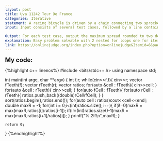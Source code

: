 ```yaml
---
layout: post
title: Uva 11242 Tour De France
categories: Iterative
statement: A racing bicycle is driven by a chain connecting two sprockets. Sprocketsare grouped into two clusters the front cluster (typically consisting of 2or 3 sprockets) and the rear cluster (typically consisting of between 5 and10 sprockets). At any time the chain connects one of the front sprockets to one of the rear sprockets.The drive ratio { the ratio of the angular velocity of the pedals to thatof the wheels { is the quotient n=m where n is the number of teeth on the rear sprocket and m is the number of teeth on the front sprocket. Two driver ratios d1 < d2 are adjacent if there is no other drive ratio d1 < d3 < d2.The spread between a pair of drive ratios d1 < d2 is their quotient:d2 = d1.You are to compute the maximum spread between two adjacent drive ratios achieved by a particularpair of front and rear clusters.
input: Input consists of several test cases, followed by a line containing 0. Each test case is speci ed by thefollowing input f the number of sprockets in the front cluster;•r the number of sprockets in the rear cluster f integers, each giving the number of teeth on one of the gears in the front cluster;r integers, each giving the number of teeth on one of the gears in the rear cluster.You may assume that no cluster has more than 10 sprockets and that no gear has fewer than 10 ormore than 100 teeth.

Output: For each test case, output the maximum spread rounded to two decimal places.
explanation: Easy problem solvable with 2 nested for loops one for iterating over the first cluster and second for the second respectively, thus forming pairs and computing the drive ratio for each pair and pushing this values into a vector.After we sort this vector to obtain the adjacency list of the ratios, and then we just find the maximum spread by iterating over this vector.
link: https://onlinejudge.org/index.php?option=onlinejudge&Itemid=8&page=show_problem&problem=2183
---
```



<span style='font-size:20px;font-weight:bold'>My code:</span>

{%highlight c++ linenos%}
#include <bits/stdc++.h>
using namespace std;

int main(int argc, char **argv)
{
	int f,r;
	while(cin>>f,f){
		cin>>r;
		vector<int> fTeeth(f);
		vector<int> rTeeth(r);
		vector<double> ratios;
		for(auto &cell : fTeeth){
			cin>>cell;
			}
		for(auto &cell : rTeeth){
			cin>>cell;
			}
		for(auto fCell : fTeeth){
			for(auto rCell : rTeeth){
				ratios.push_back((double)rCell/fCell);
				}
			}
		sort(ratios.begin(),ratios.end());
		for(auto cell : ratios)cout<<cell<<endl;
		double maxR = -1;
		for(int i = 0;i<(int)ratios.size();i++){
			if(i!=0)maxR = max(maxR,ratios[i]/ratios[i-1]);
			if(i!=(int)ratios.size()-1)maxR = max(maxR,ratios[i+1]/ratios[i]);
			}
		printf("%.2lf\n",maxR);
		}
	
	return 0;
}
{%endhighlight%}
